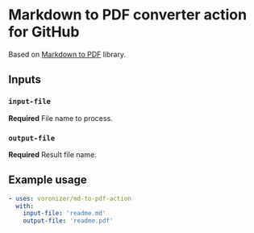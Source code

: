 # Markdown to PDF converter action for GitHub

Based on [Markdown to PDF](https://github.com/simonhaenisch/md-to-pdf) library.

## Inputs

### `input-file`

**Required** File name to process.

### `output-file`

**Required** Result file name.

## Example usage

```yaml
- uses: voronizer/md-to-pdf-action
  with:
    input-file: 'readme.md'
    output-file: 'readme.pdf'
```